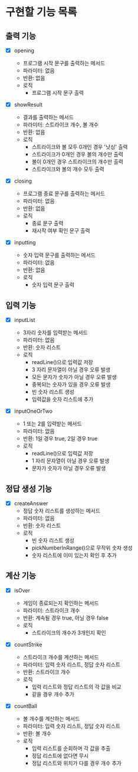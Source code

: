 # 구현할 기능 목록

## 출력 기능

- [x] opening
    - 프로그램 시작 문구를 출력하는 메서드
    - 파라미터: 없음
    - 반환: 없음
    - 로직
        - 프로그램 시작 문구 출력


- [x] showResult
    - 결과를 출력하는 메서드
    - 파라미터: 스트라이크 개수, 볼 개수
    - 반환: 없음
    - 로직
        - 스트라이크와 볼 모두 0개인 경우 '낫싱' 출력
        - 스트라이크가 0개인 경우 볼의 개수만 출력
        - 볼이 0개인 경우 스트라이크의 개수만 출력
        - 스트라이크와 볼의 개수 모두 출력


- [x] closing
    - 프로그램 종료 문구를 출력하는 메서드
    - 파라미터: 없음
    - 반환: 없음
    - 로직
        - 종료 문구 출력
        - 재시작 여부 확인 문구 출력


- [x] inputting
    - 숫자 입력 문구를 출력하는 메서드
    - 파라미터: 없음
    - 반환: 없음
    - 로직
        - 숫자 입력 문구 출력

## 입력 기능

- [x] inputList
    - 3자리 숫자를 입력받는 메서드
    - 파라미터: 없음
    - 반환: 숫자 리스트
    - 로직
        - readLine()으로 입력값 저장
        - 3 자리 문자열이 아닐 경우 오류 발생
        - 모든 문자가 숫자가 아닐 경우 오류 발생
        - 중복되는 숫자가 있을 경우 오류 발생
        - 빈 숫자 리스트 생성
        - 입력값을 숫자 리스트에 추가


- [x] inputOneOrTwo
    - 1 또는 2를 입력받는 메서드
    - 파라미터: 없음
    - 반환: 1일 경우 true, 2일 경우 true
    - 로직
        - readLine()으로 입력값 저장
        - 1 자리 문자열이 아닐 경우 오류 발생
        - 문자가 숫자가 아닐 경우 오류 발생

## 정답 생성 기능

- [x] createAnswer
    - 정답 숫자 리스트를 생성하는 메서드
    - 파라미터: 없음
    - 반환: 숫자 리스트
    - 로직
        - 빈 숫자 리스트 생성
        - pickNumberInRange()으로 무작위 숫자 생성
        - 숫자 리스트에 이미 있는지 확인 후 추가

## 계산 기능

- [x] isOver
    - 게임이 종료되는지 확인하는 메서드
    - 파라미터: 스트라이크 개수
    - 반환: 계속될 경우 true, 아닐 경우 false
    - 로직
        - 스트라이크의 개수가 3개인지 확인

- [x] countStrike
    - 스트라이크 개수를 계산하는 메서드
    - 파라미터: 입력 숫자 리스트, 정답 숫자 리스트
    - 반환: 스트라이크 개수
    - 로직
        - 입력 리스트와 정답 리스트의 각 값을 비교
        - 같을 경우 개수 추가


- [x] countBall
    - 볼 개수를 계산하는 메서드
    - 파라미터: 입력 숫자 리스트, 정답 숫자 리스트
    - 반환: 볼 개수
    - 로직
        - 입력 리스트를 순회하며 각 값을 추출
        - 정답 리스트에 없다면 무시
        - 정답 리스트와 위치가 다를 경우 개수 추가
